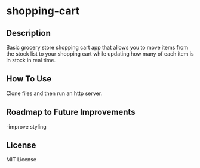 # shopping-cart

## Description
Basic grocery store shopping cart app that allows you to move items from the stock list to your shopping cart while updating how many of each item is in stock in real time.

## How To Use 
Clone files and then run an http server. 

## Roadmap to Future Improvements
-improve styling

## License
MIT License
